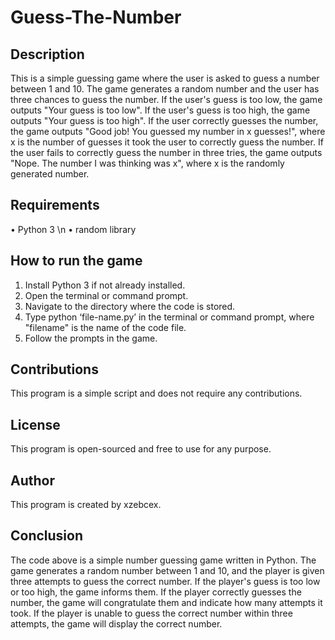 # Guess-The-Number

## Description
This is a simple guessing game where the user is asked to guess a number between 1 and 10. The game generates a random number and the user has three chances to guess the number. If the user's guess is too low, the game outputs "Your guess is too low". If the user's guess is too high, the game outputs "Your guess is too high". If the user correctly guesses the number, the game outputs "Good job! You guessed my number in x guesses!", where x is the number of guesses it took the user to correctly guess the number. If the user fails to correctly guess the number in three tries, the game outputs "Nope. The number I was thinking was x", where x is the randomly generated number.

## Requirements
•	Python 3 \n
•	random library 

## How to run the game
1.	Install Python 3 if not already installed.
2.	Open the terminal or command prompt.
3.	Navigate to the directory where the code is stored.
4.	Type python ‘file-name.py’ in the terminal or command prompt, where "filename" is the name of the code file.
5.	Follow the prompts in the game.
## Contributions

This program is a simple script and does not require any contributions.
## License

This program is open-sourced and free to use for any purpose.

## Author
This program is created by xzebcex.

## Conclusion
The code above is a simple number guessing game written in Python. The game generates a random number between 1 and 10, and the player is given three attempts to guess the correct number. If the player's guess is too low or too high, the game informs them. If the player correctly guesses the number, the game will congratulate them and indicate how many attempts it took. If the player is unable to guess the correct number within three attempts, the game will display the correct number.
